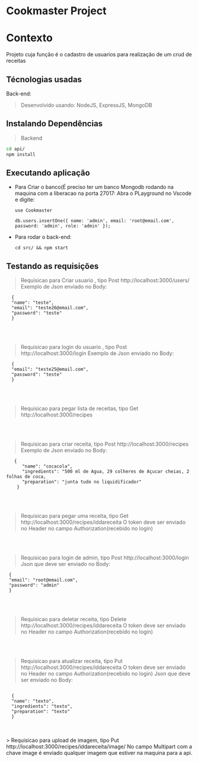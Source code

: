 
# Cookmaster Project

# Contexto
Projeto cuja função é o cadastro de usuarios para realização de um crud 
de receitas 

## Técnologias usadas

Back-end:
> Desenvolvido usando: NodeJS, ExpressJS, MongoDB


## Instalando Dependências

> Backend
```bash
cd api/ 
npm install
``` 
## Executando aplicação


* Para Criar o banco(É preciso ter um banco Mongodb rodando na maquina com a
  liberacao na porta 27017:
  Abra o PLayground no Vscode e digite:

  ```
  use Cookmaster
  
  db.users.insertOne({ name: 'admin', email: 'root@email.com', password: 'admin', role: 'admin' });
  
  ```

* Para rodar o back-end:

  ```
  cd src/ && npm start
  ```

## Testando as requisições

> Requisicao para Criar usuario , tipo Post http://localhost:3000/users/
      Exemplo de Json enviado no Body:
      
  ``` 
    {
	"name": "teste",
	"email": "teste26@email.com",
	"password": "teste"
    }
  ```
<br>
<br> 
   
> Requisicao para login do usuario , tipo Post http://localhost:3000/login
     Exemplo de Json enviado no Body:
  ```  
    {
	"email": "teste25@email.com",
	"password": "teste"
    }
  ```
<br>
<br>
  
> Requisicao para pegar lista de receitas, tipo Get http://localhost:3000/recipes
<br>
<br>


> Requisicao para  criar receita, tipo Post http://localhost:3000/recipes
      Exemplo de Json enviado no Body:
  ```   
     {
        "name": "cocacola",
        "ingredients": "500 ml de Agua, 29 colheres de Açucar cheias, 2 folhas de coca,
        "preparation": "junta tudo no liquidificador"
      }
  ```
<br>
<br>
     
>  Requisicao para pegar uma receita, tipo Get http://localhost:3000/recipes/iddareceita
      O token deve ser enviado no Header no campo Authorization(recebido no login)

<br>
<br>
      
> Requisicao para login de admin, tipo Post http://localhost:3000/login
      Json que deve ser enviado no Body:
   ```      
    {
	"email": "root@email.com",
	"password": "admin"
    }
  ``` 
<br>
<br>
  
> Requisicao para deletar receita, tipo Delete http://localhost:3000/recipes/iddareceita
      O token deve ser enviado no Header no campo Authorization(recebido no login)

<br>
<br>
      
> Requisicao para atualizar receita, tipo Put http://localhost:3000/recipes/iddareceita
      O token deve ser enviado no Header no campo Authorization(recebido no login)
      Json que deve ser enviado no Body:
  ``` 
      
    {
	"name": "texto",
	"ingredients": "texto",
	"preparation": "texto"
    }
 ``` 

<br>
<br>
> Requisicao para upload de imagem, tipo Put http://localhost:3000/recipes/iddareceita/image/
      No campo Multipart com a chave image é enviado qualquer imagem que estiver na maquina para a api. 
      
            
